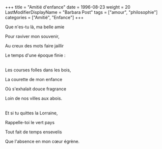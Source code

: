 +++
title = "Amitié d'enfance"
date = 1996-08-23
weight = 20
LastModifierDisplayName = "Barbara Post"
tags = ["amour", "philosophie"]
categories = ["Amitié", "Enfance"]
+++

Que n'es-tu là, ma belle amie

Pour raviver mon souvenir,

Au creux des mots faire jaillir

Le temps d'une époque finie :

 \
Les courses folles dans les bois,

La courette de mon enfance

Où s'exhalait douce fragrance

Loin de nos villes aux abois.

 \
Et si tu quittes la Lorraine,

Rappelle-toi le vert pays

Tout fait de temps ensevelis

Que l'absence en mon cœur égrène.
